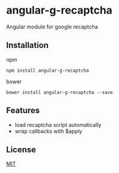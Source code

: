 # angular-g-recaptcha
Angular module for google recaptcha

<a name="installation"></a>
## Installation

npm

    npm install angular-g-recaptcha

bower

    bower install angular-g-recaptcha --save
    
<a name="feature"></a>
## Features

- load recaptcha script automatically
- wrap callbacks with $apply

<a name="license"></a>
## License

[MIT](LICENSE)